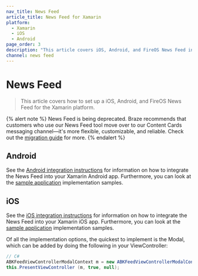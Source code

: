 ```yaml
---
nav_title: News Feed
article_title: News Feed for Xamarin
platform: 
  - Xamarin
  - iOS
  - Android
page_order: 3
description: "This article covers iOS, Android, and FireOS News Feed integration for the Xamarin platform."
channel: news feed 
---
```


# News Feed

> This article covers how to set up a iOS, Android, and FireOS News Feed for the Xamarin platform.

{% alert note %}
News Feed is being deprecated. Braze recommends that customers who use our News Feed tool move over to our Content Cards messaging channel—it's more flexible, customizable, and reliable. Check out the [migration guide]({{site.baseurl}}/user_guide/message_building_by_channel/content_cards/migrating_from_news_feed/) for more.
{% endalert %}

## Android

See the [Android integration instructions][1] for information on how to integrate the News Feed into your Xamarin Android app.  Furthermore, you can look at the [sample application][2] implementation samples.

## iOS 

See the [iOS integration instructions][11] for information on how to integrate the News Feed into your Xamarin iOS app.  Furthermore, you can look at the [sample application][12] implementation samples.

Of all the implementation options, the quickest to implement is the Modal, which can be added by doing the following in your ViewController:

```csharp
// C#
ABKFeedViewControllerModalContext m = new ABKFeedViewControllerModalContext ();
this.PresentViewController (m, true, null);
```

[1]: {{site.baseurl}}/developer_guide/platform_integration_guides/android/news_feed/#news-feed
[2]: https://github.com/braze-inc/braze-xamarin-sdk
[11]: {{site.baseurl}}/developer_guide/platform_integration_guides/ios/news_feed/
[12]: https://github.com/braze-inc/braze-xamarin-sdk/tree/master/appboy-component/samples
